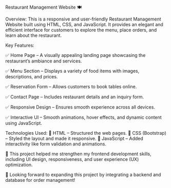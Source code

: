Restaurant Management Website 🍽️

Overview:
This is a responsive and user-friendly Restaurant Management Website built using HTML, CSS, and JavaScript. It provides an elegant and efficient interface for customers to explore the menu, place orders, and learn about the restaurant.

Key Features:

✅ Home Page – A visually appealing landing page showcasing the restaurant’s ambiance and services.

✅ Menu Section – Displays a variety of food items with images, descriptions, and prices.

✅ Reservation Form – Allows customers to book tables online.

✅ Contact Page – Includes restaurant details and an inquiry form.

✅ Responsive Design – Ensures smooth experience across all devices.

✅ Interactive UI – Smooth animations, hover effects, and dynamic content using JavaScript.

Technologies Used:
🔹 HTML – Structured the web pages.
🔹 CSS (Bootstrap) – Styled the layout and made it responsive.
🔹 JavaScript – Added interactivity like form validation and animations.

📌 This project helped me strengthen my frontend development skills, including UI design, responsiveness, and user experience (UX) optimization.

🚀 Looking forward to expanding this project by integrating a backend and database for order management!
